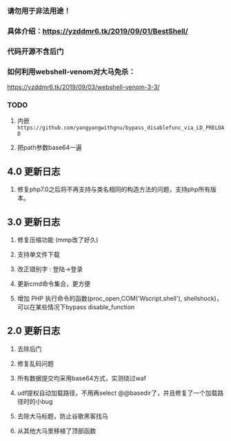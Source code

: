 ### 请勿用于非法用途！

### 具体介绍：https://yzddmr6.tk/2019/09/01/BestShell/

### 代码开源不含后门

### 如何利用webshell-venom对大马免杀：
https://yzddmr6.tk/2019/09/03/webshell-venom-3-3/

### TODO

1. 内嵌 `https://github.com/yangyangwithgnu/bypass_disablefunc_via_LD_PRELOAD`

2. 把path参数base64一遍


## 4.0 更新日志

1. 修复php7.0之后将不再支持与类名相同的构造方法的问题，支持php所有版本。


## 3.0 更新日志

1. 修复压缩功能  (mmp改了好久)

2. 支持单文件下载

3. 改正错别字 :  登陆->登录

4. 更新cmd命令集合，更方便

5. 增加 PHP 执行命令的函数(proc_open,COM('Wscript.shell'), shellshock)，可以在某些情况下bypass disable_function


## 2.0 更新日志

1. 去除后门

2. 修复乱码问题

3. 所有数据提交均采用base64方式，实测绕过waf

4. udf提权自动加载路径，不用再select @@basedir了，并且修复了一个加载路径时的小bug

5. 去除大马标题，防止谷歌黑客找马

6. 从其他大马里移植了顶部函数

